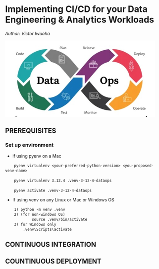 # Implementing CI/CD for your Data Engineering & Analytics Workloads
*Author: Victor Iwuoha*

![Data Ops](assets/DataOps-framework-mc.jpg)

## PREREQUISITES

### Set up environment

- if using pyenv on a Mac

```
    pyenv virtualenv <your-preferred-python-version> <you-proposed-venv-name>

    pyenv virtualenv 3.12.4 .venv-3-12-4-dataops

    pyenv activate .venv-3-12-4-dataops 
```

- If using venv on any Linux or Mac or Windows OS

```
    1) python -m venv .venv
    2) (for non-windows OS) 
            source .venv/bin/activate
    3) for Windows only
        .venv\Scripts\activate
```



## CONTINUOUS INTEGRATION





## COUNTINUOUS DEPLOYMENT






